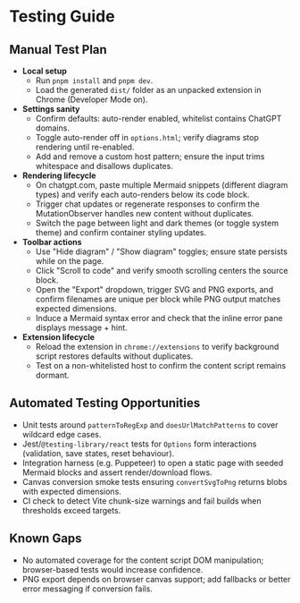 # Testing Guide

## Manual Test Plan

- **Local setup**
  - Run `pnpm install` and `pnpm dev`.
  - Load the generated `dist/` folder as an unpacked extension in Chrome (Developer Mode on).
- **Settings sanity**
  - Confirm defaults: auto-render enabled, whitelist contains ChatGPT domains.
  - Toggle auto-render off in `options.html`; verify diagrams stop rendering until re-enabled.
  - Add and remove a custom host pattern; ensure the input trims whitespace and disallows duplicates.
- **Rendering lifecycle**
  - On chatgpt.com, paste multiple Mermaid snippets (different diagram types) and verify each auto-renders below its code block.
  - Trigger chat updates or regenerate responses to confirm the MutationObserver handles new content without duplicates.
  - Switch the page between light and dark themes (or toggle system theme) and confirm container styling updates.
- **Toolbar actions**
  - Use "Hide diagram" / "Show diagram" toggles; ensure state persists while on the page.
  - Click "Scroll to code" and verify smooth scrolling centers the source block.
  - Open the "Export" dropdown, trigger SVG and PNG exports, and confirm filenames are unique per block while PNG output matches expected dimensions.
  - Induce a Mermaid syntax error and check that the inline error pane displays message + hint.
- **Extension lifecycle**
  - Reload the extension in `chrome://extensions` to verify background script restores defaults without duplicates.
  - Test on a non-whitelisted host to confirm the content script remains dormant.

## Automated Testing Opportunities

- Unit tests around `patternToRegExp` and `doesUrlMatchPatterns` to cover wildcard edge cases.
- Jest/`@testing-library/react` tests for `Options` form interactions (validation, save states, reset behaviour).
- Integration harness (e.g. Puppeteer) to open a static page with seeded Mermaid blocks and assert render/download flows.
- Canvas conversion smoke tests ensuring `convertSvgToPng` returns blobs with expected dimensions.
- CI check to detect Vite chunk-size warnings and fail builds when thresholds exceed targets.

## Known Gaps

- No automated coverage for the content script DOM manipulation; browser-based tests would increase confidence.
- PNG export depends on browser canvas support; add fallbacks or better error messaging if conversion fails.
